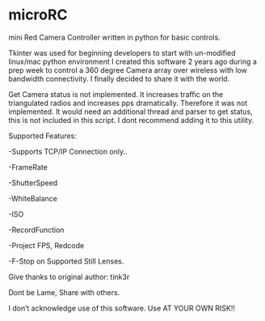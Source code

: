 # microRC
mini Red Camera Controller written in python for basic controls.

Tkinter was used for beginning developers to start with un-modified linux/mac python environment
I created this software 2 years ago during a prep week to control a 360 degree Camera array over wireless with low bandwidth connectivity. I finally decided to share it with the world. 

Get Camera status is not implemented. It increases traffic on the triangulated radios and increases pps dramatically. Therefore it was not implemented.
It would need an additional thread and parser to get status, this is not included in this script. I dont recommend adding it to this utility.

Supported Features:

-Supports TCP/IP Connection only..

  -FrameRate

  -ShutterSpeed

  -WhiteBalance

  -ISO

  -RecordFunction

  -Project FPS, Redcode

  -F-Stop on Supported Still Lenses.

Give thanks to original author: tink3r

Dont be Lame, Share with others.


I don’t acknowledge use of this software. Use AT YOUR OWN RISK!!
